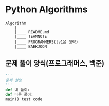 # Python Algorithms

```
Algorithm
    |
    |____ README.md
    |____ TEAMNOTE
    |____ PROGRAMMERS(lv1은 생략)
    |____ BAEKJOON
```

## 문제 풀이 양식(프로그래머스, 백준)

```python
'''
문제 설명
'''
def 내 풀이:
def 다른 풀이:
main() test code
```